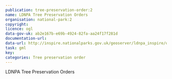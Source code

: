 ```yaml
---
publication: tree-preservation-order:2
name: LDNPA Tree Preservation Orders
organisation: national-park:2
copyright: 
licence: ogl
data-gov-uk: ab2e167b-e69b-4924-82fa-aa24f17f281d
documentation-url: 
data-url: http://inspire.nationalparks.gov.uk/geoserver/ldnpa_inspire/ows?service=WFS&request=GetFeature&version=2.0.0&typeName=ldnpa_inspire:LDNPA_Tree_Preservation_Orders&outputFormat=shape-zip
task: gml
key: 
categories: Tree preservation order
---
```


LDNPA Tree Preservation Orders
